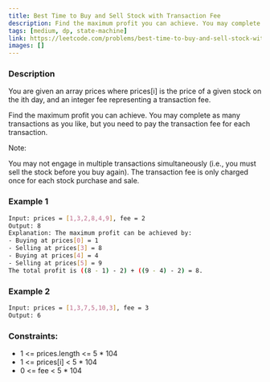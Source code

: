 ```yaml
---
title: Best Time to Buy and Sell Stock with Transaction Fee
description: Find the maximum profit you can achieve. You may complete as many transactions as you like, but you need to pay the transaction fee for each transaction.
tags: [medium, dp, state-machine]
link: https://leetcode.com/problems/best-time-to-buy-and-sell-stock-with-transaction-fee
images: []
---
```


### Description

You are given an array prices where prices[i] is the price of a given stock on the ith day, and an integer fee representing a transaction fee.

Find the maximum profit you can achieve. You may complete as many transactions as you like, but you need to pay the transaction fee for each transaction.

Note:

You may not engage in multiple transactions simultaneously (i.e., you must sell the stock before you buy again).
The transaction fee is only charged once for each stock purchase and sale.

### Example 1

```bash
Input: prices = [1,3,2,8,4,9], fee = 2
Output: 8
Explanation: The maximum profit can be achieved by:
- Buying at prices[0] = 1
- Selling at prices[3] = 8
- Buying at prices[4] = 4
- Selling at prices[5] = 9
The total profit is ((8 - 1) - 2) + ((9 - 4) - 2) = 8.
```

### Example 2

```bash
Input: prices = [1,3,7,5,10,3], fee = 3
Output: 6
```

### Constraints:

- 1 <= prices.length <= 5 * 104
- 1 <= prices[i] < 5 * 104
- 0 <= fee < 5 * 104